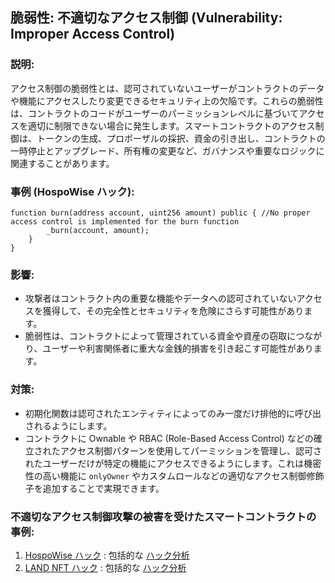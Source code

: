 ## 脆弱性: 不適切なアクセス制御 (Vulnerability: Improper Access Control)

### 説明:
アクセス制御の脆弱性とは、認可されていないユーザーがコントラクトのデータや機能にアクセスしたり変更できるセキュリティ上の欠陥です。これらの脆弱性は、コントラクトのコードがユーザーのパーミッションレベルに基づいてアクセスを適切に制限できない場合に発生します。スマートコントラクトのアクセス制御は、トークンの生成、プロポーザルの採択、資金の引き出し、コントラクトの一時停止とアップグレード、所有権の変更など、ガバナンスや重要なロジックに関連することがあります。

### 事例 (HospoWise ハック):
```
function burn(address account, uint256 amount) public { //No proper access control is implemented for the burn function
        _burn(account, amount);
    }
}
```
### 影響:
- 攻撃者はコントラクト内の重要な機能やデータへの認可されていないアクセスを獲得して、その完全性とセキュリティを危険にさらす可能性があります。
- 脆弱性は、コントラクトによって管理されている資金や資産の窃取につながり、ユーザーや利害関係者に重大な金銭的損害を引き起こす可能性があります。

### 対策:
- 初期化関数は認可されたエンティティによってのみ一度だけ排他的に呼び出されるようにします。
- コントラクトに Ownable や RBAC (Role-Based Access Control) などの確立されたアクセス制御パターンを使用してパーミッションを管理し、認可されたユーザーだけが特定の機能にアクセスできるようにします。これは機密性の高い機能に `onlyOwner` やカスタムロールなどの適切なアクセス制御修飾子を追加することで実現できます。

### 不適切なアクセス制御攻撃の被害を受けたスマートコントラクトの事例:
1. [HospoWise ハック](https://etherscan.io/address/0x952aa09109e3ce1a66d41dc806d9024a91dd5684#code) : 包括的な [ハック分析](https://blog.solidityscan.com/access-control-vulnerabilities-in-smart-contracts-a31757f5d707)
2. [LAND NFT ハック](https://bscscan.com/address/0x1a62fe088F46561bE92BB5F6e83266289b94C154#code) : 包括的な [ハック分析](https://blog.solidityscan.com/land-hack-analysis-missing-access-control-66fb9555a3e3)
